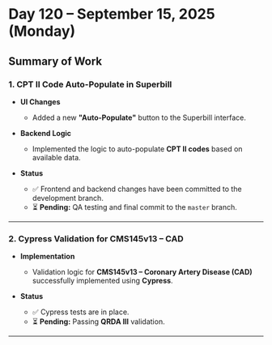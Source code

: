 

# Day 120 – September 15, 2025 (Monday)

## Summary of Work

### 1. CPT II Code Auto-Populate in Superbill

* **UI Changes**

  * Added a new **"Auto-Populate"** button to the Superbill interface.

* **Backend Logic**

  * Implemented the logic to auto-populate **CPT II codes** based on available data.

* **Status**

  * ✅ Frontend and backend changes have been committed to the development branch.
  * ⏳ **Pending:** QA testing and final commit to the `master` branch.

---

### 2. Cypress Validation for CMS145v13 – CAD

* **Implementation**

  * Validation logic for **CMS145v13 – Coronary Artery Disease (CAD)** successfully implemented using **Cypress**.

* **Status**

  * ✅ Cypress tests are in place.
  * ⏳ **Pending:** Passing **QRDA III** validation.

---
